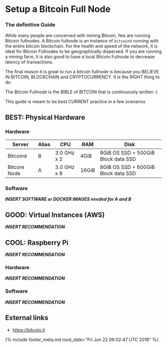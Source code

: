 # Setup a Bitcoin Full Node 
### The definitive Guide

While many people are concerned with mining Bitcoin, few are running Bitcoin fullnodes. A Bitcoin fullnode is an instance of `bitcoind` running with the
entire bitcoin blockchain. For the health and speed of the network, it is
ideal for Bitcoin Fullnodes to be geographically dispersed. If you are running
a mining farm, it is also good to have a local Bitcoin Fullnode to decrease
latency of transactions.

The final reason it is great to run a bitcoin fullnode is because you
BELIEVE IN BITCOIN, BLOCKCHAIN and CRYPTOCURRENCY. It is the RIGHT thing to do.

The Bitcoin Fullnode is the BIBLE of BITCOIN that is continuously written :)

This guide is meant to be best CURRENT practice in a few scenarios

## BEST: Physical Hardware

### Hardware

Server       | Alias   | CPU         | RAM   | Disk
------------ | ------- | ----------- | ----- | -----------------------------------
Bitcoind     | B       | 3.0 GHz x 2 | 4GiB  | 8GiB OS SSD + 500GiB Block data SSD
Bitcore Node | A       | 3.0 GHz x 8 | 16GiB | 8GiB OS SSD + 600GiB Block data SSD

### Software

___INSERT SOFTWARE or DOCKER IMAGES needed for A and B___

## GOOD: Virtual Instances (AWS)

___INSERT RECOMMENDATION___

## COOL: Raspberry Pi

___INSERT RECOMMENDATION___

### Hardware
___INSERT RECOMMENDATION___


### Software
___INSERT RECOMMENDATION___

## External links

- https://bitcoin.it

[//]: <> (@rejon I don't know better way show page modified, so in vim:)
[//]: <> (:r! date -u)
{% include footer_meta.md mod_date="Fri Jun 22 06:02:47 UTC 2018" %}
